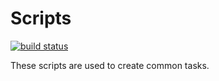 Scripts
=======

[![build status](http://gitlab.wexample.com/wexample/scripts/badges/master/build.svg)](http://gitlab.wexample.com/wexample/scripts/commits/master)

These scripts are used to create common tasks.
